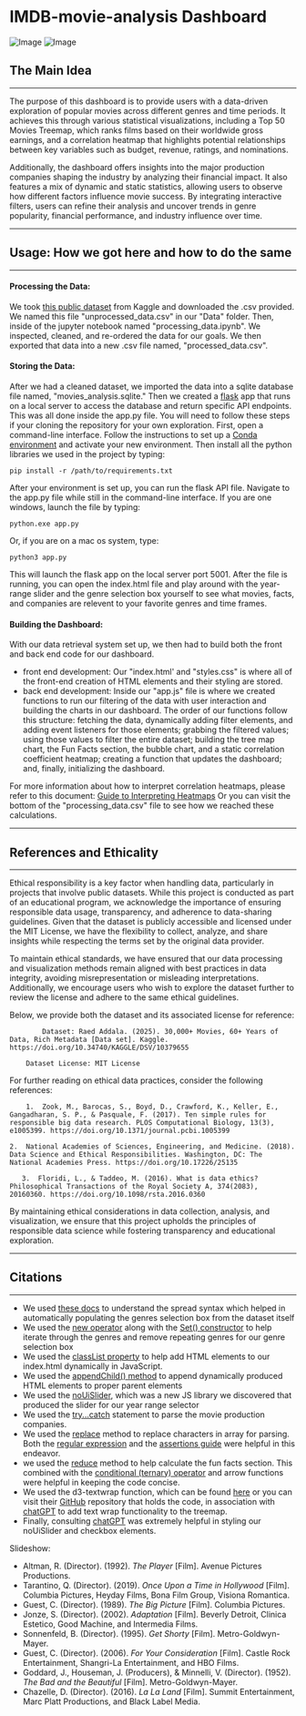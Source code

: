 # IMDB-movie-analysis Dashboard

![Image](https://github.com/user-attachments/assets/dc298f9d-2ee8-4922-8a1a-c050dc8ea1f2)
![Image](https://github.com/user-attachments/assets/3de80ace-599e-4643-8d3c-bdf1a75019af)

## The Main Idea

---
The purpose of this dashboard is to provide users with a data-driven exploration of popular movies across different genres and time periods. It achieves this through various statistical visualizations, including a Top 50 Movies Treemap, which ranks films based on their worldwide gross earnings, and a correlation heatmap that highlights potential relationships between key variables such as budget, revenue, ratings, and nominations.

Additionally, the dashboard offers insights into the major production companies shaping the industry by analyzing their financial impact. It also features a mix of dynamic and static statistics, allowing users to observe how different factors influence movie success. By integrating interactive filters, users can refine their analysis and uncover trends in genre popularity, financial performance, and industry influence over time.

---
## Usage: How we got here and how to do the same

---
#### Processing the Data:
We took [this public dataset](https://www.kaggle.com/datasets/raedaddala/top-500-600-movies-of-each-year-from-1960-to-2024) from Kaggle and downloaded the .csv provided. We named this file "unprocessed_data.csv" in our "Data" folder. Then, inside of the jupyter notebook named "processing_data.ipynb". We inspected, cleaned, and re-ordered the data for our goals. We then exported that data into a new .csv file named, "processed_data.csv". 

#### Storing the Data:
After we had a cleaned dataset, we imported the data into a sqlite database file named, "movies_analysis.sqlite." Then we created a [flask](https://pypi.org/project/Flask/) app that runs on a local server to access the database and return specific API endpoints. This was all done inside the app.py file. You will need to follow these steps if your cloning the repository for your own exploration. First, open a command-line interface. Follow the instructions to set up a [Conda environment](https://docs.conda.io/projects/conda/en/latest/user-guide/tasks/manage-environments.html) and activate your new environment. Then install all the python libraries we used in the project by typing: 
```
pip install -r /path/to/requirements.txt
```
After your environment is set up, you can run the flask API file. Navigate to the app.py file while still in the command-line interface. If you are one windows, launch the file by typing:
```
python.exe app.py
```
Or, if you are on a mac os system, type:
```
python3 app.py
```
This will launch the flask app on the local server port 5001. After the file is running, you can open the index.html file and play around with the year-range slider and the genre selection box yourself to see what movies, facts, and companies are relevent to your favorite genres and time frames. 


#### Building the Dashboard:
With our data retrieval system set up, we then had to build both the front and back end code for our dashboard. 
- front end development:
  Our "index.html' and "styles.css" is where all of the front-end creation of HTML elements and their styling are stored.
- back end development:
  Inside our "app.js" file is where we created functions to run our filtering of the data with user interaction and building the charts in our dashboard. The order of our      functions follow this structure: fetching the data, dynamically adding filter elements, and adding event listeners for those elements; grabbing the filtered values; using    those values to filter the entire dataset; building the tree map chart, the Fun Facts section, the bubble chart, and a static correlation coefficient heatmap; creating a     function that updates the dashboard; and, finally, initializing the dashboard.

For more information about how to interpret correlation heatmaps, please refer to this document: [Guide to Interpreting Heatmaps](https://github.com/QJones76/IMDB-movie-analysis/issues/8#issue-2817119843)
Or you can visit the bottom of the "processing_data.csv" file to see how we reached these calculations.

---
## References and Ethicality

---
Ethical responsibility is a key factor when handling data, particularly in projects that involve public datasets. While this project is conducted as part of an educational program, we acknowledge the importance of ensuring responsible data usage, transparency, and adherence to data-sharing guidelines. Given that the dataset is publicly accessible and licensed under the MIT License, we have the flexibility to collect, analyze, and share insights while respecting the terms set by the original data provider.

To maintain ethical standards, we have ensured that our data processing and visualization methods remain aligned with best practices in data integrity, avoiding misrepresentation or misleading interpretations. Additionally, we encourage users who wish to explore the dataset further to review the license and adhere to the same ethical guidelines.

Below, we provide both the dataset and its associated license for reference:
```
		Dataset: Raed Addala. (2025). 30,000+ Movies, 60+ Years of Data, Rich Metadata [Data set]. Kaggle. https://doi.org/10.34740/KAGGLE/DSV/10379655
```
		Dataset License: MIT License

For further reading on ethical data practices, consider the following references:
```
	1.	Zook, M., Barocas, S., Boyd, D., Crawford, K., Keller, E., Gangadharan, S. P., & Pasquale, F. (2017). Ten simple rules for responsible big data research. PLOS Computational Biology, 13(3), e1005399. https://doi.org/10.1371/journal.pcbi.1005399
```
	2.	National Academies of Sciences, Engineering, and Medicine. (2018). Data Science and Ethical Responsibilities. Washington, DC: The National Academies Press. https://doi.org/10.17226/25135
 ```
	3.	Floridi, L., & Taddeo, M. (2016). What is data ethics? Philosophical Transactions of the Royal Society A, 374(2083), 20160360. https://doi.org/10.1098/rsta.2016.0360
```

By maintaining ethical considerations in data collection, analysis, and visualization, we ensure that this project upholds the principles of responsible data science while fostering transparency and educational exploration.

---
## Citations

---
- We used [these docs](https://developer.mozilla.org/en-US/docs/Web/JavaScript/Reference/Operators/Spread_syntax#spread_in_array_literals) to understand the spread syntax which helped in automatically populating the genres selection box from the dataset itself
- We used the [new operator](https://developer.mozilla.org/en-US/docs/Web/JavaScript/Reference/Operators/new) along with the [Set() constructor](https://developer.mozilla.org/en-US/docs/Web/JavaScript/Reference/Global_Objects/Set/Set) to help iterate through the genres and remove repeating genres for our genre selection box
- We used the [classList property](https://developer.mozilla.org/en-US/docs/Web/API/Element/classList) to help add HTML elements to our index.html dynamically in JavaScript.
- We used the [appendChild() method](https://developer.mozilla.org/en-US/docs/Web/API/Node/appendChild) to append dynamically produced HTML elements to proper parent elements
- We used the [noUiSlider](https://refreshless.com/nouislider/), which was a new JS library we discovered that produced the slider for our year range selector
- We used the [try...catch](https://developer.mozilla.org/en-US/docs/Web/JavaScript/Reference/Statements/try...catch) statement to parse the movie production companies.
- We used the [replace](https://developer.mozilla.org/en-US/docs/Web/JavaScript/Reference/Global_Objects/String/replace) method to replace characters in array for parsing. Both the [regular expression](https://developer.mozilla.org/en-US/docs/Web/JavaScript/Guide/Regular_expressions) and the [assertions guide](https://developer.mozilla.org/en-US/docs/Web/JavaScript/Guide/Regular_expressions/Assertions) were helpful in this endeavor.
- we used the [reduce]() method to help calculate the fun facts section. This combined with the [conditional (ternary) operator](https://developer.mozilla.org/en-US/docs/Web/JavaScript/Reference/Operators/Conditional_operator) and arrow functions were helpful in keeping the code concise.
- We used the d3-textwrap function, which can be found [here](https://www.npmjs.com/package/d3-textwrap?activeTab=readme) or you can visit their [GitHub](https://github.com/vijithassar/d3-textwrap) repository that holds the code, in association with [chatGPT](https://chatgpt.com/) to add text wrap functionality to the treemap.
- Finally, consulting [chatGPT](https://chatgpt.com/) was extremely helpful in styling our noUiSlider and checkbox elements.

Slideshow:
- Altman, R. (Director). (1992). *The Player* [Film]. Avenue Pictures Productions.
- Tarantino, Q. (Director). (2019). *Once Upon a Time in Hollywood* [Film]. Columbia Pictures, Heyday Films, Bona Film Group, Visiona Romantica.
- Guest, C. (Director). (1989). *The Big Picture* [Film]. Columbia Pictures.
- Jonze, S. (Director). (2002). *Adaptation* [Film]. Beverly Detroit, Clinica Estetico, Good Machine, and Intermedia Films.
- Sonnenfeld, B. (Director). (1995). *Get Shorty* [Film]. Metro-Goldwyn-Mayer.
- Guest, C. (Director). (2006). *For Your Consideration* [Film]. Castle Rock Entertainment, Shangri-La Entertainment, and HBO Films.
- Goddard, J., Houseman, J. (Producers), & Minnelli, V. (Director). (1952). *The Bad and the Beautiful* [Film]. Metro-Goldwyn-Mayer.
- Chazelle, D. (Director). (2016). *La La Land* [Film]. Summit Entertainment, Marc Platt Productions, and Black Label Media.
